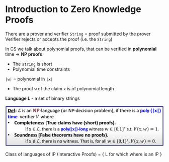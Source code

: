 # Introduction to Zero Knowledge Proofs

There are a prover and verifier
`String` = proof submitted by the prover
Verifier rejects or accepts the proof (i.e. the `String`)

In CS we talk about polynomial proofs, that can be verified in **polynomial** time -> **NP proofs**
- The `string` is short
- Polynomial time constraints

`|w|` = polynomial in `|x|`
- The proof `w` of the claim `x` is of polynomial length

**Language L** - a set of binary strings

![](lang.png)

Class of languages of IP (Interactive Proofs) = { L for which where is an IP }